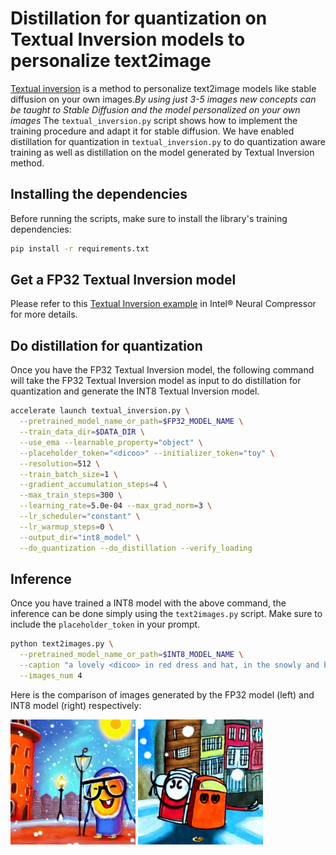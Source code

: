 # Distillation for quantization on Textual Inversion models to personalize text2image

[Textual inversion](https://arxiv.org/abs/2208.01618) is a method to personalize text2image models like stable diffusion on your own images._By using just 3-5 images new concepts can be taught to Stable Diffusion and the model personalized on your own images_
The `textual_inversion.py` script shows how to implement the training procedure and adapt it for stable diffusion.
We have enabled distillation for quantization in `textual_inversion.py` to do quantization aware training as well as distillation on the model generated by Textual Inversion method.

## Installing the dependencies

Before running the scripts, make sure to install the library's training dependencies:

```bash
pip install -r requirements.txt
```

## Get a FP32 Textual Inversion model

Please refer to this [Textual Inversion example](../README.md) in Intel® Neural Compressor for more details.

## Do distillation for quantization

Once you have the FP32 Textual Inversion model, the following command will take the FP32 Textual Inversion model as input to do distillation for quantization and generate the INT8 Textual Inversion model.

```bash
accelerate launch textual_inversion.py \
  --pretrained_model_name_or_path=$FP32_MODEL_NAME \
  --train_data_dir=$DATA_DIR \
  --use_ema --learnable_property="object" \
  --placeholder_token="<dicoo>" --initializer_token="toy" \
  --resolution=512 \
  --train_batch_size=1 \
  --gradient_accumulation_steps=4 \
  --max_train_steps=300 \
  --learning_rate=5.0e-04 --max_grad_norm=3 \
  --lr_scheduler="constant" \
  --lr_warmup_steps=0 \
  --output_dir="int8_model" \
  --do_quantization --do_distillation --verify_loading
```

## Inference

Once you have trained a INT8 model with the above command, the inference can be done simply using the `text2images.py` script. Make sure to include the `placeholder_token` in your prompt.

```bash
python text2images.py \
  --pretrained_model_name_or_path=$INT8_MODEL_NAME \
  --caption "a lovely <dicoo> in red dress and hat, in the snowly and brightly night, with many brighly buildings." \
  --images_num 4
```

Here is the comparison of images generated by the FP32 model (left) and INT8 model (right) respectively:

<img src="./images/FP32.png" width = "200" height = "200" alt="FP32" align=center />
<img src="./images/INT8.png" width = "200" height = "200" alt="FP32" align=center />

